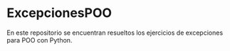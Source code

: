 # ExcepcionesPOO
En este repositorio se encuentran resueltos los ejercicios de excepciones para POO con Python.
